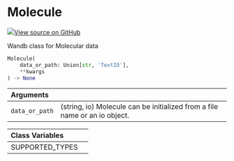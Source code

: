 # Molecule



[![](https://www.tensorflow.org/images/GitHub-Mark-32px.png)View source on GitHub](https://www.github.com/wandb/client/tree/v0.10.31.dev1/wandb/sdk/data_types.py#L780-L873)



Wandb class for Molecular data

```python
Molecule(
    data_or_path: Union[str, 'TextIO'],
    **kwargs
) -> None
```





| Arguments |  |
| :--- | :--- |
|  `data_or_path` |  (string, io) Molecule can be initialized from a file name or an io object. |





| Class Variables |  |
| :--- | :--- |
|  SUPPORTED_TYPES<a id="SUPPORTED_TYPES"></a> |   |

